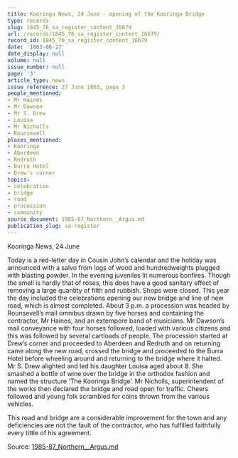 ```yaml
---
title: Kooringa News, 24 June - opening of the Kooringa Bridge
type: records
slug: 1845_76_sa_register_content_16679
url: /records/1845_76_sa_register_content_16679/
record_id: 1845_76_sa_register_content_16679
date: '1863-06-27'
date_display: null
volume: null
issue_number: null
page: '3'
article_type: news
issue_reference: 27 June 1863, page 3
people_mentioned:
- Mr Haines
- Mr Dawson
- Mr S. Drew
- Louisa
- Mr Nicholls
- Rounsevell
places_mentioned:
- Kooringa
- Aberdeen
- Redruth
- Burra Hotel
- Drew’s corner
topics:
- celebration
- bridge
- road
- procession
- community
source_document: 1985-87_Northern__Argus.md
publication_slug: sa-register
---
```


Kooringa News, 24 June

Today is a red-letter day in Cousin John’s calendar and the holiday was announced with a salvo from logs of wood and hundredweights plugged with blasting powder.  In the evening juveniles lit numerous bonfires.  Though the smell is hardly that of roses, this does have a good sanitary effect of removing a large quantity of filth and rubbish.  Shops were closed.  This year the day included the celebrations opening our new bridge and line of new road, which is almost completed.  About 3 p.m. a procession was headed by Rounsevell’s mail omnibus drawn by five horses and containing the contractor, Mr Haines, and an extempore band of musicians.   Mr Dawson’s mail conveyance with four horses followed, loaded with various citizens and this was followed by several cartloads of people.  The procession started at Drew’s corner and proceeded to Aberdeen and Redruth and on returning came along the new road, crossed the bridge and proceeded to the Burra Hotel before wheeling around and returning to the bridge where it halted.  Mr S. Drew alighted and led his daughter Louisa aged about 8.  She smashed a bottle of wine over the bridge in the orthodox fashion and named the structure ‘The Kooringa Bridge’.  Mr Nicholls, superintendent of the works then declared the bridge and road open for traffic.  Cheers followed and young folk scrambled for coins thrown from the various vehicles.

This road and bridge are a considerable improvement for the town and any deficiencies are not the fault of the contractor, who has fulfilled faithfully every tittle of his agreement.

Source: [1985-87_Northern__Argus.md](/downloads/markdown/1985-87_Northern__Argus.md)
